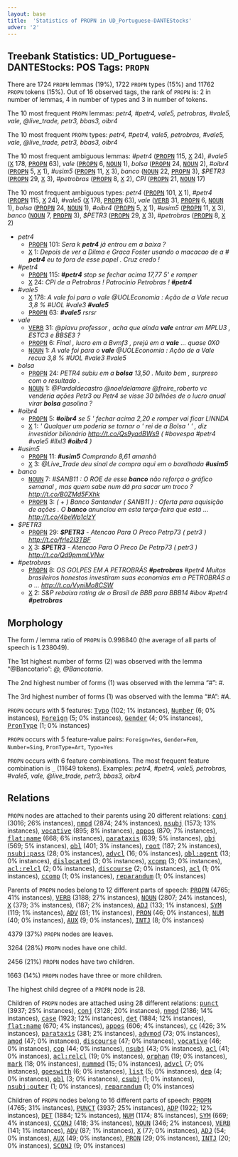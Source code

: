 ```yaml
---
layout: base
title:  'Statistics of PROPN in UD_Portuguese-DANTEStocks'
udver: '2'
---
```


## Treebank Statistics: UD_Portuguese-DANTEStocks: POS Tags: `PROPN`

There are 1724 `PROPN` lemmas (19%), 1722 `PROPN` types (15%) and 11762 `PROPN` tokens (15%).
Out of 16 observed tags, the rank of `PROPN` is: 2 in number of lemmas, 4 in number of types and 3 in number of tokens.

The 10 most frequent `PROPN` lemmas: <em>petr4, #petr4, vale5, petrobras, #vale5, vale, @live_trade, petr3, bbas3, oibr4</em>

The 10 most frequent `PROPN` types:  <em>petr4, #petr4, vale5, petrobras, #vale5, vale, @live_trade, petr3, bbas3, oibr4</em>

The 10 most frequent ambiguous lemmas: <em>#petr4</em> (<tt><a href="pt_dantestocks-pos-PROPN.html">PROPN</a></tt> 115, <tt><a href="pt_dantestocks-pos-X.html">X</a></tt> 24), <em>#vale5</em> (<tt><a href="pt_dantestocks-pos-X.html">X</a></tt> 178, <tt><a href="pt_dantestocks-pos-PROPN.html">PROPN</a></tt> 63), <em>vale</em> (<tt><a href="pt_dantestocks-pos-PROPN.html">PROPN</a></tt> 6, <tt><a href="pt_dantestocks-pos-NOUN.html">NOUN</a></tt> 1), <em>bolsa</em> (<tt><a href="pt_dantestocks-pos-PROPN.html">PROPN</a></tt> 24, <tt><a href="pt_dantestocks-pos-NOUN.html">NOUN</a></tt> 2), <em>#oibr4</em> (<tt><a href="pt_dantestocks-pos-PROPN.html">PROPN</a></tt> 5, <tt><a href="pt_dantestocks-pos-X.html">X</a></tt> 1), <em>#usim5</em> (<tt><a href="pt_dantestocks-pos-PROPN.html">PROPN</a></tt> 11, <tt><a href="pt_dantestocks-pos-X.html">X</a></tt> 3), <em>banco</em> (<tt><a href="pt_dantestocks-pos-NOUN.html">NOUN</a></tt> 22, <tt><a href="pt_dantestocks-pos-PROPN.html">PROPN</a></tt> 3), <em>$PETR3</em> (<tt><a href="pt_dantestocks-pos-PROPN.html">PROPN</a></tt> 29, <tt><a href="pt_dantestocks-pos-X.html">X</a></tt> 3), <em>#petrobras</em> (<tt><a href="pt_dantestocks-pos-PROPN.html">PROPN</a></tt> 8, <tt><a href="pt_dantestocks-pos-X.html">X</a></tt> 2), <em>CPI</em> (<tt><a href="pt_dantestocks-pos-PROPN.html">PROPN</a></tt> 21, <tt><a href="pt_dantestocks-pos-NOUN.html">NOUN</a></tt> 17)

The 10 most frequent ambiguous types:  <em>petr4</em> (<tt><a href="pt_dantestocks-pos-PROPN.html">PROPN</a></tt> 101, <tt><a href="pt_dantestocks-pos-X.html">X</a></tt> 1), <em>#petr4</em> (<tt><a href="pt_dantestocks-pos-PROPN.html">PROPN</a></tt> 115, <tt><a href="pt_dantestocks-pos-X.html">X</a></tt> 24), <em>#vale5</em> (<tt><a href="pt_dantestocks-pos-X.html">X</a></tt> 178, <tt><a href="pt_dantestocks-pos-PROPN.html">PROPN</a></tt> 63), <em>vale</em> (<tt><a href="pt_dantestocks-pos-VERB.html">VERB</a></tt> 31, <tt><a href="pt_dantestocks-pos-PROPN.html">PROPN</a></tt> 6, <tt><a href="pt_dantestocks-pos-NOUN.html">NOUN</a></tt> 1), <em>bolsa</em> (<tt><a href="pt_dantestocks-pos-PROPN.html">PROPN</a></tt> 24, <tt><a href="pt_dantestocks-pos-NOUN.html">NOUN</a></tt> 1), <em>#oibr4</em> (<tt><a href="pt_dantestocks-pos-PROPN.html">PROPN</a></tt> 5, <tt><a href="pt_dantestocks-pos-X.html">X</a></tt> 1), <em>#usim5</em> (<tt><a href="pt_dantestocks-pos-PROPN.html">PROPN</a></tt> 11, <tt><a href="pt_dantestocks-pos-X.html">X</a></tt> 3), <em>banco</em> (<tt><a href="pt_dantestocks-pos-NOUN.html">NOUN</a></tt> 7, <tt><a href="pt_dantestocks-pos-PROPN.html">PROPN</a></tt> 3), <em>$PETR3</em> (<tt><a href="pt_dantestocks-pos-PROPN.html">PROPN</a></tt> 29, <tt><a href="pt_dantestocks-pos-X.html">X</a></tt> 3), <em>#petrobras</em> (<tt><a href="pt_dantestocks-pos-PROPN.html">PROPN</a></tt> 8, <tt><a href="pt_dantestocks-pos-X.html">X</a></tt> 2)


* <em>petr4</em>
  * <tt><a href="pt_dantestocks-pos-PROPN.html">PROPN</a></tt> 101: <em>Sera k <b>petr4</b> já entrou em a baixa ?</em>
  * <tt><a href="pt_dantestocks-pos-X.html">X</a></tt> 1: <em>Depois de ver a Dilma e Graca Foster usando o macacao de a # <b>petr4</b> eu to fora de esse papel . Cruz credo !</em>
* <em>#petr4</em>
  * <tt><a href="pt_dantestocks-pos-PROPN.html">PROPN</a></tt> 115: <em><b>#petr4</b> stop se fechar acima 17,77 5' e romper</em>
  * <tt><a href="pt_dantestocks-pos-X.html">X</a></tt> 24: <em>CPI de a Petrobras ! Patrocínio Petrobras ! <b>#petr4</b></em>
* <em>#vale5</em>
  * <tt><a href="pt_dantestocks-pos-X.html">X</a></tt> 178: <em>A vale foi para o vale @UOLEconomia : Ação de a Vale recua 3,8 % #UOL #vale3 <b>#vale5</b></em>
  * <tt><a href="pt_dantestocks-pos-PROPN.html">PROPN</a></tt> 63: <em><b>#vale5</b> rsrsr</em>
* <em>vale</em>
  * <tt><a href="pt_dantestocks-pos-VERB.html">VERB</a></tt> 31: <em>@piavu professor , acha que ainda <b>vale</b> entrar em MPLU3 , ESTC3 e BBSE3 ?</em>
  * <tt><a href="pt_dantestocks-pos-PROPN.html">PROPN</a></tt> 6: <em>Final , lucro em a Bvmf3 , prejú em a <b>vale</b> ... quase 0X0</em>
  * <tt><a href="pt_dantestocks-pos-NOUN.html">NOUN</a></tt> 1: <em>A vale foi para o <b>vale</b> @UOLEconomia : Ação de a Vale recua 3,8 % #UOL #vale3 #vale5</em>
* <em>bolsa</em>
  * <tt><a href="pt_dantestocks-pos-PROPN.html">PROPN</a></tt> 24: <em>PETR4 subiu em a <b>bolsa</b> 13,50 . Muito bem , surpreso com o resultado .</em>
  * <tt><a href="pt_dantestocks-pos-NOUN.html">NOUN</a></tt> 1: <em>@Pardaldecastro @noeldelamare @freire_roberto vc venderia ações Petr3 ou Petr4 se visse 30 bilhões de o lucro anual virar <b>bolsa</b> gasolina ?</em>
* <em>#oibr4</em>
  * <tt><a href="pt_dantestocks-pos-PROPN.html">PROPN</a></tt> 5: <em><b>#oibr4</b> se 5 ' fechar acima 2,20 e romper vai ficar LINNDA</em>
  * <tt><a href="pt_dantestocks-pos-X.html">X</a></tt> 1: <em>' Qualquer um poderia se tornar o ' rei de a Bolsa ' ' , diz investidor bilionário http://t.co/Qs9yadBWs9 ( #bovespa #petr4 #vale5 #llxl3 <b>#oibr4</b> )</em>
* <em>#usim5</em>
  * <tt><a href="pt_dantestocks-pos-PROPN.html">PROPN</a></tt> 11: <em><b>#usim5</b> Comprando 8,61 amanhã</em>
  * <tt><a href="pt_dantestocks-pos-X.html">X</a></tt> 3: <em>@Live_Trade deu sinal de compra aqui em o baralhada <b>#usim5</b></em>
* <em>banco</em>
  * <tt><a href="pt_dantestocks-pos-NOUN.html">NOUN</a></tt> 7: <em>#SANB11 : O ROE de esse <b>banco</b> não reforça o gráfico semanal , mas quem sabe num dá pra sacar um troco ? http://t.co/B0ZMd5FXhk</em>
  * <tt><a href="pt_dantestocks-pos-PROPN.html">PROPN</a></tt> 3: <em>( + ) Banco Santander ( SANB11 ) : Oferta para aquisição de ações . O <b>banco</b> anunciou em esta terça-feira que está ... http://t.co/4beWp1clzY</em>
* <em>$PETR3</em>
  * <tt><a href="pt_dantestocks-pos-PROPN.html">PROPN</a></tt> 29: <em><b>$PETR3</b> - Atencao Para O Preco Petrp73 ( petr3 ) http://t.co/frle2I3TBF</em>
  * <tt><a href="pt_dantestocks-pos-X.html">X</a></tt> 3: <em><b>$PETR3</b> - Atencao Para O Preco De Petrp73 ( petr3 ) http://t.co/Qd9pmmLVNw</em>
* <em>#petrobras</em>
  * <tt><a href="pt_dantestocks-pos-PROPN.html">PROPN</a></tt> 8: <em>OS GOLPES EM A PETROBRÁS <b>#petrobras</b> #petr4 Muitos brasileiros honestos investiram suas economias em a PETROBRÁS a o ... http://t.co/VyniMo8CSW</em>
  * <tt><a href="pt_dantestocks-pos-X.html">X</a></tt> 2: <em>S&P rebaixa rating de o Brasil de BBB para BBB14 #ibov #petr4 <b>#petrobras</b></em>

## Morphology

The form / lemma ratio of `PROPN` is 0.998840 (the average of all parts of speech is 1.238049).

The 1st highest number of forms (2) was observed with the lemma “@Bancotario”: <em>@, @Bancotario</em>.

The 2nd highest number of forms (1) was observed with the lemma “#”: <em>#</em>.

The 3rd highest number of forms (1) was observed with the lemma “#A”: <em>#A</em>.

`PROPN` occurs with 5 features: <tt><a href="pt_dantestocks-feat-Typo.html">Typo</a></tt> (102; 1% instances), <tt><a href="pt_dantestocks-feat-Number.html">Number</a></tt> (6; 0% instances), <tt><a href="pt_dantestocks-feat-Foreign.html">Foreign</a></tt> (5; 0% instances), <tt><a href="pt_dantestocks-feat-Gender.html">Gender</a></tt> (4; 0% instances), <tt><a href="pt_dantestocks-feat-PronType.html">PronType</a></tt> (1; 0% instances)

`PROPN` occurs with 5 feature-value pairs: `Foreign=Yes`, `Gender=Fem`, `Number=Sing`, `PronType=Art`, `Typo=Yes`

`PROPN` occurs with 6 feature combinations.
The most frequent feature combination is `_` (11649 tokens).
Examples: <em>petr4, #petr4, vale5, petrobras, #vale5, vale, @live_trade, petr3, bbas3, oibr4</em>


## Relations

`PROPN` nodes are attached to their parents using 20 different relations: <tt><a href="pt_dantestocks-dep-conj.html">conj</a></tt> (3016; 26% instances), <tt><a href="pt_dantestocks-dep-nmod.html">nmod</a></tt> (2874; 24% instances), <tt><a href="pt_dantestocks-dep-nsubj.html">nsubj</a></tt> (1573; 13% instances), <tt><a href="pt_dantestocks-dep-vocative.html">vocative</a></tt> (895; 8% instances), <tt><a href="pt_dantestocks-dep-appos.html">appos</a></tt> (870; 7% instances), <tt><a href="pt_dantestocks-dep-flat-name.html">flat:name</a></tt> (668; 6% instances), <tt><a href="pt_dantestocks-dep-parataxis.html">parataxis</a></tt> (639; 5% instances), <tt><a href="pt_dantestocks-dep-obj.html">obj</a></tt> (569; 5% instances), <tt><a href="pt_dantestocks-dep-obl.html">obl</a></tt> (401; 3% instances), <tt><a href="pt_dantestocks-dep-root.html">root</a></tt> (187; 2% instances), <tt><a href="pt_dantestocks-dep-nsubj-pass.html">nsubj:pass</a></tt> (28; 0% instances), <tt><a href="pt_dantestocks-dep-advcl.html">advcl</a></tt> (16; 0% instances), <tt><a href="pt_dantestocks-dep-obl-agent.html">obl:agent</a></tt> (13; 0% instances), <tt><a href="pt_dantestocks-dep-dislocated.html">dislocated</a></tt> (3; 0% instances), <tt><a href="pt_dantestocks-dep-xcomp.html">xcomp</a></tt> (3; 0% instances), <tt><a href="pt_dantestocks-dep-acl-relcl.html">acl:relcl</a></tt> (2; 0% instances), <tt><a href="pt_dantestocks-dep-discourse.html">discourse</a></tt> (2; 0% instances), <tt><a href="pt_dantestocks-dep-acl.html">acl</a></tt> (1; 0% instances), <tt><a href="pt_dantestocks-dep-ccomp.html">ccomp</a></tt> (1; 0% instances), <tt><a href="pt_dantestocks-dep-reparandum.html">reparandum</a></tt> (1; 0% instances)

Parents of `PROPN` nodes belong to 12 different parts of speech: <tt><a href="pt_dantestocks-pos-PROPN.html">PROPN</a></tt> (4765; 41% instances), <tt><a href="pt_dantestocks-pos-VERB.html">VERB</a></tt> (3188; 27% instances), <tt><a href="pt_dantestocks-pos-NOUN.html">NOUN</a></tt> (2807; 24% instances), <tt><a href="pt_dantestocks-pos-X.html">X</a></tt> (379; 3% instances),  (187; 2% instances), <tt><a href="pt_dantestocks-pos-ADJ.html">ADJ</a></tt> (133; 1% instances), <tt><a href="pt_dantestocks-pos-SYM.html">SYM</a></tt> (119; 1% instances), <tt><a href="pt_dantestocks-pos-ADV.html">ADV</a></tt> (81; 1% instances), <tt><a href="pt_dantestocks-pos-PRON.html">PRON</a></tt> (46; 0% instances), <tt><a href="pt_dantestocks-pos-NUM.html">NUM</a></tt> (40; 0% instances), <tt><a href="pt_dantestocks-pos-AUX.html">AUX</a></tt> (9; 0% instances), <tt><a href="pt_dantestocks-pos-INTJ.html">INTJ</a></tt> (8; 0% instances)

4379 (37%) `PROPN` nodes are leaves.

3264 (28%) `PROPN` nodes have one child.

2456 (21%) `PROPN` nodes have two children.

1663 (14%) `PROPN` nodes have three or more children.

The highest child degree of a `PROPN` node is 28.

Children of `PROPN` nodes are attached using 28 different relations: <tt><a href="pt_dantestocks-dep-punct.html">punct</a></tt> (3937; 25% instances), <tt><a href="pt_dantestocks-dep-conj.html">conj</a></tt> (3128; 20% instances), <tt><a href="pt_dantestocks-dep-nmod.html">nmod</a></tt> (2186; 14% instances), <tt><a href="pt_dantestocks-dep-case.html">case</a></tt> (1923; 12% instances), <tt><a href="pt_dantestocks-dep-det.html">det</a></tt> (1884; 12% instances), <tt><a href="pt_dantestocks-dep-flat-name.html">flat:name</a></tt> (670; 4% instances), <tt><a href="pt_dantestocks-dep-appos.html">appos</a></tt> (606; 4% instances), <tt><a href="pt_dantestocks-dep-cc.html">cc</a></tt> (426; 3% instances), <tt><a href="pt_dantestocks-dep-parataxis.html">parataxis</a></tt> (381; 2% instances), <tt><a href="pt_dantestocks-dep-advmod.html">advmod</a></tt> (73; 0% instances), <tt><a href="pt_dantestocks-dep-amod.html">amod</a></tt> (47; 0% instances), <tt><a href="pt_dantestocks-dep-discourse.html">discourse</a></tt> (47; 0% instances), <tt><a href="pt_dantestocks-dep-vocative.html">vocative</a></tt> (46; 0% instances), <tt><a href="pt_dantestocks-dep-cop.html">cop</a></tt> (44; 0% instances), <tt><a href="pt_dantestocks-dep-nsubj.html">nsubj</a></tt> (43; 0% instances), <tt><a href="pt_dantestocks-dep-acl.html">acl</a></tt> (41; 0% instances), <tt><a href="pt_dantestocks-dep-acl-relcl.html">acl:relcl</a></tt> (19; 0% instances), <tt><a href="pt_dantestocks-dep-orphan.html">orphan</a></tt> (19; 0% instances), <tt><a href="pt_dantestocks-dep-mark.html">mark</a></tt> (18; 0% instances), <tt><a href="pt_dantestocks-dep-nummod.html">nummod</a></tt> (15; 0% instances), <tt><a href="pt_dantestocks-dep-advcl.html">advcl</a></tt> (7; 0% instances), <tt><a href="pt_dantestocks-dep-goeswith.html">goeswith</a></tt> (6; 0% instances), <tt><a href="pt_dantestocks-dep-list.html">list</a></tt> (5; 0% instances), <tt><a href="pt_dantestocks-dep-dep.html">dep</a></tt> (4; 0% instances), <tt><a href="pt_dantestocks-dep-obl.html">obl</a></tt> (3; 0% instances), <tt><a href="pt_dantestocks-dep-csubj.html">csubj</a></tt> (1; 0% instances), <tt><a href="pt_dantestocks-dep-nsubj-outer.html">nsubj:outer</a></tt> (1; 0% instances), <tt><a href="pt_dantestocks-dep-reparandum.html">reparandum</a></tt> (1; 0% instances)

Children of `PROPN` nodes belong to 16 different parts of speech: <tt><a href="pt_dantestocks-pos-PROPN.html">PROPN</a></tt> (4765; 31% instances), <tt><a href="pt_dantestocks-pos-PUNCT.html">PUNCT</a></tt> (3937; 25% instances), <tt><a href="pt_dantestocks-pos-ADP.html">ADP</a></tt> (1922; 12% instances), <tt><a href="pt_dantestocks-pos-DET.html">DET</a></tt> (1884; 12% instances), <tt><a href="pt_dantestocks-pos-NUM.html">NUM</a></tt> (1174; 8% instances), <tt><a href="pt_dantestocks-pos-SYM.html">SYM</a></tt> (669; 4% instances), <tt><a href="pt_dantestocks-pos-CCONJ.html">CCONJ</a></tt> (418; 3% instances), <tt><a href="pt_dantestocks-pos-NOUN.html">NOUN</a></tt> (346; 2% instances), <tt><a href="pt_dantestocks-pos-VERB.html">VERB</a></tt> (141; 1% instances), <tt><a href="pt_dantestocks-pos-ADV.html">ADV</a></tt> (87; 1% instances), <tt><a href="pt_dantestocks-pos-X.html">X</a></tt> (77; 0% instances), <tt><a href="pt_dantestocks-pos-ADJ.html">ADJ</a></tt> (54; 0% instances), <tt><a href="pt_dantestocks-pos-AUX.html">AUX</a></tt> (49; 0% instances), <tt><a href="pt_dantestocks-pos-PRON.html">PRON</a></tt> (29; 0% instances), <tt><a href="pt_dantestocks-pos-INTJ.html">INTJ</a></tt> (20; 0% instances), <tt><a href="pt_dantestocks-pos-SCONJ.html">SCONJ</a></tt> (9; 0% instances)

